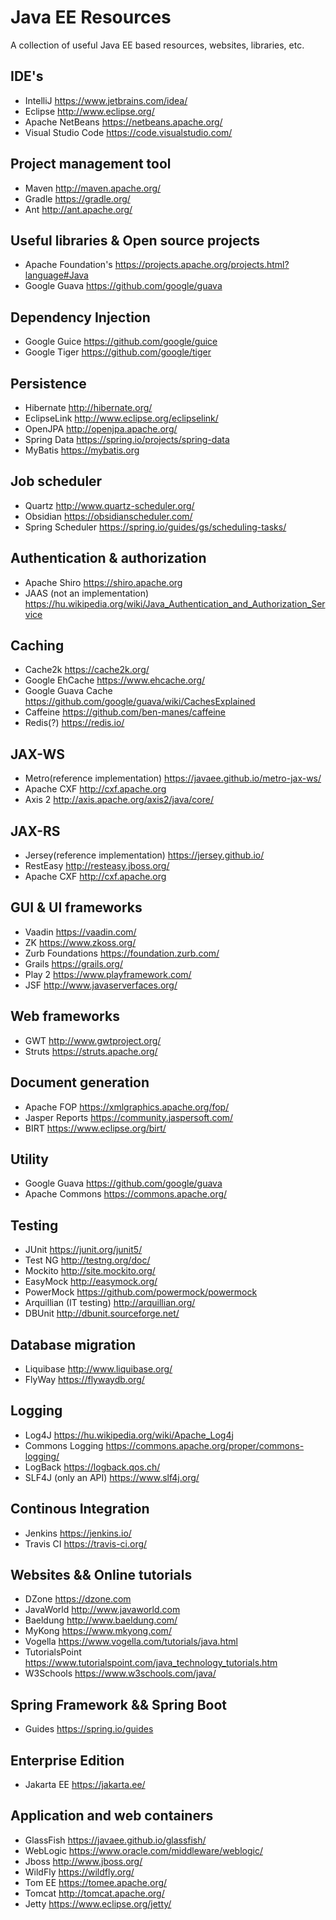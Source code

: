 # Java EE Resources
A collection of useful Java EE based resources, websites, libraries, etc.

## IDE's
- IntelliJ https://www.jetbrains.com/idea/
- Eclipse http://www.eclipse.org/
- Apache NetBeans https://netbeans.apache.org/
- Visual Studio Code https://code.visualstudio.com/

## Project management tool
- Maven http://maven.apache.org/
- Gradle https://gradle.org/
- Ant http://ant.apache.org/

## Useful libraries & Open source projects
- Apache Foundation's https://projects.apache.org/projects.html?language#Java
- Google Guava https://github.com/google/guava

## Dependency Injection
- Google Guice https://github.com/google/guice
- Google Tiger https://github.com/google/tiger

## Persistence
- Hibernate http://hibernate.org/
- EclipseLink http://www.eclipse.org/eclipselink/
- OpenJPA http://openjpa.apache.org/
- Spring Data https://spring.io/projects/spring-data
- MyBatis https://mybatis.org

## Job scheduler
- Quartz http://www.quartz-scheduler.org/
- Obsidian https://obsidianscheduler.com/
- Spring Scheduler https://spring.io/guides/gs/scheduling-tasks/

## Authentication & authorization
- Apache Shiro https://shiro.apache.org
- JAAS (not an implementation) https://hu.wikipedia.org/wiki/Java_Authentication_and_Authorization_Service

## Caching
- Cache2k https://cache2k.org/
- Google EhCache https://www.ehcache.org/
- Google Guava Cache https://github.com/google/guava/wiki/CachesExplained
- Caffeine https://github.com/ben-manes/caffeine
- Redis(?) https://redis.io/

## JAX-WS
- Metro(reference implementation) https://javaee.github.io/metro-jax-ws/
- Apache CXF http://cxf.apache.org
- Axis 2 http://axis.apache.org/axis2/java/core/

## JAX-RS
- Jersey(reference implementation) https://jersey.github.io/
- RestEasy http://resteasy.jboss.org/
- Apache CXF http://cxf.apache.org

## GUI & UI frameworks
- Vaadin https://vaadin.com/
- ZK https://www.zkoss.org/
- Zurb Foundations https://foundation.zurb.com/
- Grails https://grails.org/
- Play 2 https://www.playframework.com/
- JSF http://www.javaserverfaces.org/

## Web frameworks
- GWT http://www.gwtproject.org/
- Struts https://struts.apache.org/

## Document generation
- Apache FOP https://xmlgraphics.apache.org/fop/
- Jasper Reports https://community.jaspersoft.com/
- BIRT https://www.eclipse.org/birt/

## Utility
- Google Guava https://github.com/google/guava
- Apache Commons https://commons.apache.org/

## Testing
- JUnit https://junit.org/junit5/
- Test NG http://testng.org/doc/
- Mockito http://site.mockito.org/
- EasyMock http://easymock.org/
- PowerMock https://github.com/powermock/powermock
- Arquillian (IT testing) http://arquillian.org/
- DBUnit http://dbunit.sourceforge.net/

## Database migration
- Liquibase http://www.liquibase.org/
- FlyWay https://flywaydb.org/

## Logging
- Log4J https://hu.wikipedia.org/wiki/Apache_Log4j
- Commons Logging https://commons.apache.org/proper/commons-logging/
- LogBack https://logback.qos.ch/
- SLF4J (only an API) https://www.slf4j.org/

## Continous Integration
- Jenkins https://jenkins.io/
- Travis CI https://travis-ci.org/

## Websites && Online tutorials
- DZone https://dzone.com
- JavaWorld http://www.javaworld.com
- Baeldung http://www.baeldung.com/
- MyKong https://www.mkyong.com/
- Vogella https://www.vogella.com/tutorials/java.html
- TutorialsPoint https://www.tutorialspoint.com/java_technology_tutorials.htm
- W3Schools https://www.w3schools.com/java/

## Spring Framework && Spring Boot
- Guides https://spring.io/guides

## Enterprise Edition
- Jakarta EE https://jakarta.ee/

## Application and web containers
- GlassFish https://javaee.github.io/glassfish/
- WebLogic https://www.oracle.com/middleware/weblogic/
- Jboss http://www.jboss.org/
- WildFly https://wildfly.org/
- Tom EE https://tomee.apache.org/
- Tomcat http://tomcat.apache.org/
- Jetty https://www.eclipse.org/jetty/
